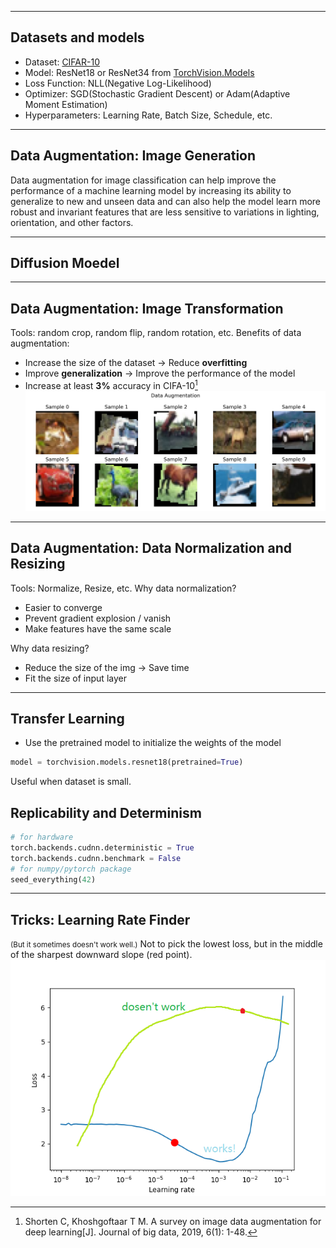 --------------------
##  Datasets and models

* Dataset: [CIFAR-10](https://www.cs.toronto.edu/~kriz/cifar.html)
* Model: ResNet18 or ResNet34 from [TorchVision.Models](https://pytorch.org/vision/0.8/models.html)
* Loss Function: NLL(Negative Log-Likelihood)
* Optimizer: SGD(Stochastic Gradient Descent) or Adam(Adaptive Moment Estimation)
* Hyperparameters: Learning Rate, Batch Size, Schedule, etc.

--------------------
## Data Augmentation: Image Generation

Data augmentation for image classification can help improve the performance of a machine learning model by increasing its ability to generalize to new and unseen data and can also help the model learn more robust and invariant features that are less sensitive to variations in lighting, orientation, and other factors.

--------------------
## Diffusion Moedel

--------------------
## Data Augmentation: Image Transformation
Tools: random crop, random flip, random rotation, etc.
Benefits of data augmentation:
* Increase the size of the dataset -> Reduce **overfitting**
* Improve **generalization** -> Improve the performance of the model
* Increase at least **3%** accuracy in CIFA-10[^21]
![data_aug](../img/data_augmentation.png)
[^21]:Shorten C, Khoshgoftaar T M. A survey on image data augmentation for deep learning[J]. Journal of big data, 2019, 6(1): 1-48.
--------------------
## Data Augmentation: Data Normalization and Resizing
Tools: Normalize, Resize, etc.
Why data normalization?
* Easier to converge
* Prevent gradient explosion / vanish
* Make features have the same scale
  
Why data resizing?
* Reduce the size of the img -> Save time
* Fit the size of input layer
--------------------
## Transfer Learning
* Use the pretrained model to initialize the weights of the model
```python
model = torchvision.models.resnet18(pretrained=True)
```
Useful when dataset is small.

## Replicability and Determinism
```python
# for hardware
torch.backends.cudnn.deterministic = True
torch.backends.cudnn.benchmark = False
# for numpy/pytorch package
seed_everything(42)
```
--------------------
## Tricks: Learning Rate Finder
<small>(But it sometimes doesn't work well.)</small>
Not to pick the lowest loss, but in the middle of the sharpest downward slope (red point).
![FindLR](../img/pl_lr_finder.png)
<!-- It determines a range of learning rates by gradually increasing the learning rate during training and observing the change in the loss function, thus helping us to better select the learning rate to improve the training effect and convergence speed of the model. -->

